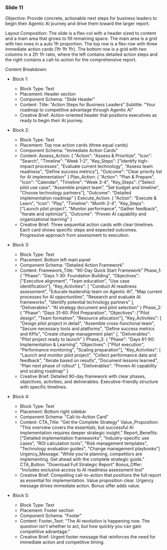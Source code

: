 
### Slide 11

Objective: Provide concrete, actionable next steps for business leaders to begin their Agentic AI journey and drive them toward the larger report.

Layout Composition:
The slide is a flex-col with a header sized to content and a main area that grows to fill remaining space. The main area is a grid with two rows in a auto 1fr proportion. The top row is a flex-row with three immediate action cards (1fr 1fr 1fr). The bottom row is a grid with two columns in a 2fr 1fr ratio, where the left contains detailed action steps and the right contains a call-to-action for the comprehensive report.

Content Breakdown:

- Block 1:
  - Block Type: Text
  - Placement: Header section
  - Component Schema: "Slide Header"
  - Content:
    Title: "Action Steps for Business Leaders"
    Subtitle: "Your roadmap to competitive advantage through Agentic AI"
  - Creative Brief: Action-oriented header that positions executives as ready to begin their AI journey.

- Block 2:
  - Block Type: Text
  - Placement: Top row action cards (three equal cards)
  - Component Schema: "Immediate Action Cards"
  - Content:
    Assess_Action: {
      "Action": "Assess & Prioritize",
      "Icon": "Search",
      "Timeline": "Week 1-2",
      "Key_Steps": ["Identify high-impact processes", "Evaluate current technology", "Assess team readiness", "Define success metrics"],
      "Outcome": "Clear priority list for AI implementation"
    }
    Plan_Action: {
      "Action": "Plan & Prepare",
      "Icon": "Calendar",
      "Timeline": "Week 3-4", 
      "Key_Steps": ["Select pilot use case", "Assemble project team", "Set budget and timeline", "Choose technology partners"],
      "Outcome": "Detailed implementation roadmap"
    }
    Execute_Action: {
      "Action": "Execute & Learn",
      "Icon": "Play",
      "Timeline": "Month 2-4",
      "Key_Steps": ["Launch pilot project", "Monitor performance", "Gather feedback", "Iterate and optimize"],
      "Outcome": "Proven AI capability and organizational learning"
    }
  - Creative Brief: Three sequential action cards with clear timelines. Each card shows specific steps and expected outcomes. Progressive approach from assessment to execution.

- Block 3:
  - Block Type: Text
  - Placement: Bottom left main panel
  - Component Schema: "Detailed Action Framework"
  - Content:
    Framework_Title: "90-Day Quick Start Framework"
    Phase_1: {
      "Phase": "Days 1-30: Foundation Building",
      "Objectives": ["Executive alignment", "Team education", "Use case identification"],
      "Key_Activities": [
        "Conduct AI readiness assessment",
        "Educate leadership team on Agentic AI",
        "Map current processes for AI opportunities",
        "Research and evaluate AI frameworks",
        "Identify potential technology partners"
      ],
      "Deliverables": "AI strategy document and pilot selection"
    }
    Phase_2: {
      "Phase": "Days 31-60: Pilot Preparation",
      "Objectives": ["Pilot design", "Team formation", "Resource allocation"],
      "Key_Activities": [
        "Design pilot project in detail", 
        "Assemble cross-functional team",
        "Secure necessary tools and platforms",
        "Define success metrics and KPIs",
        "Create change management plan"
      ],
      "Deliverables": "Pilot project ready to launch"
    }
    Phase_3: {
      "Phase": "Days 61-90: Implementation & Learning",
      "Objectives": ["Pilot execution", "Performance monitoring", "Scaling preparation"],
      "Key_Activities": [
        "Launch and monitor pilot project",
        "Collect performance data and feedback",
        "Iterate based on results",
        "Document lessons learned",
        "Plan next phase of rollout"
      ],
      "Deliverables": "Proven AI capability and scaling roadmap"
    }
  - Creative Brief: Detailed 90-day framework with clear phases, objectives, activities, and deliverables. Executive-friendly structure with specific timelines.

- Block 4:
  - Block Type: Text
  - Placement: Bottom right sidebar
  - Component Schema: "Call-to-Action Card"
  - Content:
    CTA_Title: "Get the Complete Strategy"
    Value_Proposition: "This overview covers the essentials, but successful AI implementation requires deeper strategic insight."
    Report_Benefits: ["Detailed implementation frameworks", "Industry-specific use cases", "ROI calculation tools", "Risk management templates", "Technology evaluation guides", "Change management playbooks"]
    Urgency_Message: "While you're planning, competitors are implementing. Get ahead with the complete strategic guide."
    CTA_Button: "Download Full Strategic Report"
    Bonus_Offer: "Includes exclusive access to AI readiness assessment tool"
  - Creative Brief: Compelling call-to-action that positions the full report as essential for implementation. Value proposition clear. Urgency message drives immediate action. Bonus offer adds value.

- Block 5:
  - Block Type: Text
  - Placement: Footer section
  - Component Schema: "Footer"
  - Content:
    Footer_Text: "The AI revolution is happening now. The question isn't whether to act, but how quickly you can gain competitive advantage."
  - Creative Brief: Urgent footer message that reinforces the need for immediate action and competitive timing.
